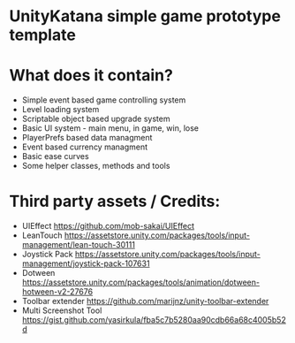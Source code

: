 # UnityKatana simple game prototype template

# What does it contain?
  - Simple event based game controlling system
  - Level loading system
  - Scriptable object based upgrade system
  - Basic UI system - main menu, in game, win, lose
  - PlayerPrefs based data managment
  - Event based currency managment
  - Basic ease curves
  - Some helper classes, methods and tools

# Third party assets / Credits:

- UIEffect https://github.com/mob-sakai/UIEffect
- LeanTouch https://assetstore.unity.com/packages/tools/input-management/lean-touch-30111
- Joystick Pack https://assetstore.unity.com/packages/tools/input-management/joystick-pack-107631
- Dotween https://assetstore.unity.com/packages/tools/animation/dotween-hotween-v2-27676
- Toolbar extender https://github.com/marijnz/unity-toolbar-extender
- Multi Screenshot Tool https://gist.github.com/yasirkula/fba5c7b5280aa90cdb66a68c4005b52d

